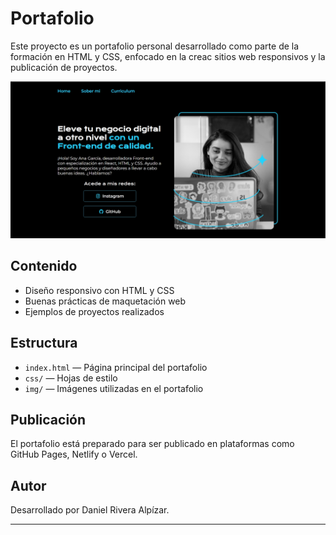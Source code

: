 # Portafolio

Este proyecto es un portafolio personal desarrollado como parte de la formación en HTML y CSS, enfocado en la creac
sitios web responsivos y la publicación de proyectos.

![img_proyecto](https://github.com/Dany1986-dra/portafolio/blob/main/assets/captura%20de%20pantalla.jpg)

## Contenido

- Diseño responsivo con HTML y CSS
- Buenas prácticas de maquetación web
- Ejemplos de proyectos realizados

## Estructura

- `index.html` — Página principal del portafolio
- `css/` — Hojas de estilo
- `img/` — Imágenes utilizadas en el portafolio

## Publicación

El portafolio está preparado para ser publicado en plataformas como GitHub Pages, Netlify o Vercel.

## Autor

Desarrollado por Daniel Rivera Alpízar.

---
